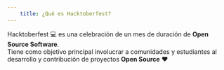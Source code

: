 ```yaml
---
    title: ¿Qué es Hacktoberfest?
---
```


Hacktoberfest :computer: es una celebración de un mes de duración de **Open Source Software**.
<br>
Tiene como objetivo principal involucrar a comunidades y estudiantes al desarrollo
y contribución de proyectos **Open Source** :heart:
